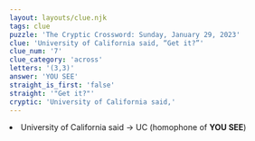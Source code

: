 ```yaml
---
layout: layouts/clue.njk
tags: clue
puzzle: 'The Cryptic Crossword: Sunday, January 29, 2023'
clue: 'University of California said, “Get it?”'
clue_num: '7'
clue_category: 'across'
letters: '(3,3)'
answer: 'YOU SEE'
straight_is_first: 'false'
straight: '"Get it?"'
cryptic: 'University of California said,'
---
```

<li>University of California said → UC (homophone of <b>YOU SEE</b>)</li>